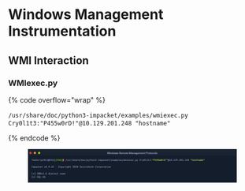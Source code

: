 # Windows Management Instrumentation

## WMI Interaction

### WMIexec.py

{% code overflow="wrap" %}
```
/usr/share/doc/python3-impacket/examples/wmiexec.py Cry0l1t3:"P455w0rD!"@10.129.201.248 "hostname"
```
{% endcode %}

<figure><img src="../.gitbook/assets/image (9) (1) (1) (1) (1).png" alt=""><figcaption></figcaption></figure>
